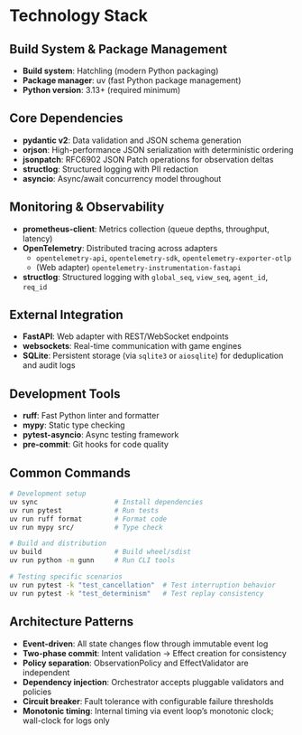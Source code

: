 # Technology Stack

## Build System & Package Management

- **Build system**: Hatchling (modern Python packaging)
- **Package manager**: uv (fast Python package management)
- **Python version**: 3.13+ (required minimum)

## Core Dependencies

- **pydantic v2**: Data validation and JSON schema generation
- **orjson**: High-performance JSON serialization with deterministic ordering
- **jsonpatch**: RFC6902 JSON Patch operations for observation deltas
- **structlog**: Structured logging with PII redaction
- **asyncio**: Async/await concurrency model throughout

## Monitoring & Observability

- **prometheus-client**: Metrics collection (queue depths, throughput, latency)
- **OpenTelemetry**: Distributed tracing across adapters
  - `opentelemetry-api`, `opentelemetry-sdk`, `opentelemetry-exporter-otlp`
  - (Web adapter) `opentelemetry-instrumentation-fastapi`
- **structlog**: Structured logging with `global_seq`, `view_seq`, `agent_id`, `req_id`

## External Integration
- **FastAPI**: Web adapter with REST/WebSocket endpoints
- **websockets**: Real-time communication with game engines
- **SQLite**: Persistent storage (via `sqlite3` or `aiosqlite`) for deduplication and audit logs

## Development Tools

- **ruff**: Fast Python linter and formatter
- **mypy**: Static type checking
- **pytest-asyncio**: Async testing framework
- **pre-commit**: Git hooks for code quality

## Common Commands

```bash
# Development setup
uv sync                   # Install dependencies
uv run pytest             # Run tests
uv run ruff format        # Format code
uv run mypy src/          # Type check

# Build and distribution
uv build                  # Build wheel/sdist
uv run python -m gunn     # Run CLI tools

# Testing specific scenarios
uv run pytest -k "test_cancellation"  # Test interruption behavior
uv run pytest -k "test_determinism"   # Test replay consistency
```

## Architecture Patterns

- **Event-driven**: All state changes flow through immutable event log
- **Two-phase commit**: Intent validation → Effect creation for consistency
- **Policy separation**: ObservationPolicy and EffectValidator are independent
- **Dependency injection**: Orchestrator accepts pluggable validators and policies
- **Circuit breaker**: Fault tolerance with configurable failure thresholds
- **Monotonic timing**: Internal timing via event loop’s monotonic clock; wall-clock for logs only
